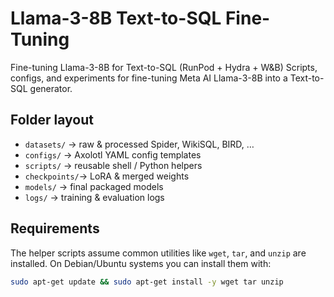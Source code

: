 # Llama-3-8B Text-to-SQL Fine-Tuning
Fine-tuning Llama-3-8B for Text-to-SQL (RunPod + Hydra + W&amp;B)
Scripts, configs, and experiments for fine-tuning Meta AI Llama-3-8B into a Text-to-SQL generator.

## Folder layout
- `datasets/`  → raw & processed Spider, WikiSQL, BIRD, …
- `configs/`    → Axolotl YAML config templates
- `scripts/`    → reusable shell / Python helpers
- `checkpoints/`→ LoRA & merged weights
- `models/`     → final packaged models
- `logs/`       → training & evaluation logs

## Requirements
The helper scripts assume common utilities like `wget`, `tar`, and `unzip` are
installed. On Debian/Ubuntu systems you can install them with:

```bash
sudo apt-get update && sudo apt-get install -y wget tar unzip
```

